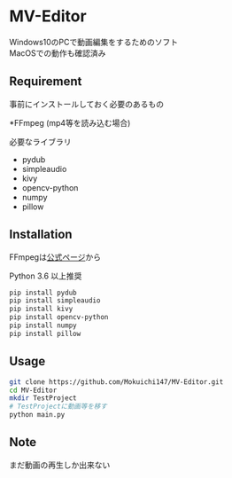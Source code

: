 # MV-Editor

Windows10のPCで動画編集をするためのソフト  
MacOSでの動作も確認済み


## Requirement

事前にインストールしておく必要のあるもの

*FFmpeg (mp4等を読み込む場合)

必要なライブラリ

* pydub
* simpleaudio
* kivy
* opencv-python
* numpy
* pillow


## Installation

FFmpegは[公式ページ](https://ffmpeg.org/)から

Python 3.6 以上推奨

```bash
pip install pydub
pip install simpleaudio
pip install kivy
pip install opencv-python
pip install numpy
pip install pillow
```


## Usage

```bash
git clone https://github.com/Mokuichi147/MV-Editor.git
cd MV-Editor
mkdir TestProject
# TestProjectに動画等を移す
python main.py
```


## Note

まだ動画の再生しか出来ない